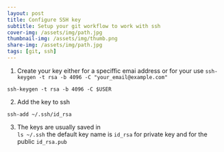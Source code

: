 ```yaml
---
layout: post
title: Configure SSH key
subtitle: Setup your git workflow to work with ssh 
cover-img: /assets/img/path.jpg
thumbnail-img: /assets/img/thumb.png
share-img: /assets/img/path.jpg
tags: [git, ssh]
---
```



1. Create your key either for a speciffic emai address or for your use
`ssh-keygen -t rsa -b 4096 -C "your_email@example.com"`

`ssh-keygen -t rsa -b 4096 -C $USER`

2. Add the key to ssh

`ssh-add ~/.ssh/id_rsa`

3. The keys are usually saved in  
`ls ~/.ssh` the default key name is `id_rsa` for private key and for the public  `id_rsa.pub`
